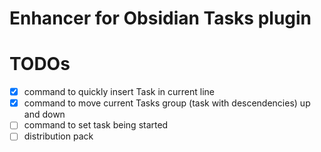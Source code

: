 # Enhancer for Obsidian Tasks plugin

# TODOs

- [x] command to quickly insert Task in current line
- [x] command to move current Tasks group (task with descendencies) up and down
- [ ] command to set task being started
- [ ] distribution pack